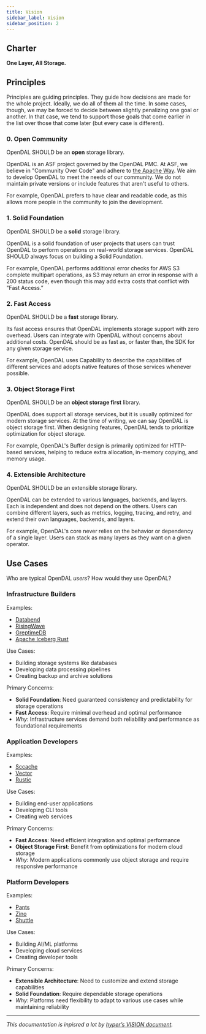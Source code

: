 ```yaml
---
title: Vision
sidebar_label: Vision
sidebar_position: 2
---
```


## Charter

**One Layer, All Storage.**

## Principles

Principles are guiding principles. They guide how decisions are made for the whole project. Ideally, we do all of them all the time. In some cases, though, we may be forced to decide between slightly penalizing one goal or another. In that case, we tend to support those goals that come earlier in the list over those that come later (but every case is different).

### 0. Open Community

OpenDAL SHOULD be an **open** storage library.

OpenDAL is an ASF project governed by the OpenDAL PMC. At ASF, we believe in "Community Over Code" and adhere to [the Apache Way](https://www.apache.org/theapacheway/). We aim to develop OpenDAL to meet the needs of our community. We do not maintain private versions or include features that aren't useful to others.

For example, OpenDAL prefers to have clear and readable code, as this allows more people in the community to join the development.

### 1. Solid Foundation

OpenDAL SHOULD be a **solid** storage library.

OpenDAL is a solid foundation of user projects that users can trust OpenDAL to perform operations on real-world storage services. OpenDAL SHOULD always focus on building a Solid Foundation.

For example, OpenDAL performs additional error checks for AWS S3 complete multipart operations, as S3 may return an error in response with a 200 status code, even though this may add extra costs that conflict with "Fast Access.”

### 2. Fast Access

OpenDAL SHOULD be a **fast** storage library.

Its fast access ensures that OpenDAL implements storage support with zero overhead. Users can integrate with OpenDAL without concerns about additional costs. OpenDAL should be as fast as, or faster than, the SDK for any given storage service.

For example, OpenDAL uses Capability to describe the capabilities of different services and adopts native features of those services whenever possible.

### 3. Object Storage First

OpenDAL SHOULD be an **object storage first** library.

OpenDAL does support all storage services, but it is usually optimized for modern storage services. At the time of writing, we can say OpenDAL is object storage first. When designing features, OpenDAL tends to prioritize optimization for object storage.

For example, OpenDAL's Buffer design is primarily optimized for HTTP-based services, helping to reduce extra allocation, in-memory copying, and memory usage.

### 4. Extensible Architecture

OpenDAL SHOULD be an extensible storage library.

OpenDAL can be extended to various languages, backends, and layers. Each is independent and does not depend on the others. Users can combine different layers, such as metrics, logging, tracing, and retry, and extend their own languages, backends, and layers.

For example, OpenDAL's core never relies on the behavior or dependency of a single layer. Users can stack as many layers as they want on a given operator.

## Use Cases

Who are typical OpenDAL *users*? How would they use OpenDAL?

### Infrastructure Builders

Examples:

- [Databend](https://github.com/databendlabs/databend)
- [RisingWave](https://github.com/risingwavelabs/risingwave)
- [GreptimeDB](https://github.com/GreptimeTeam/greptimedb)
- [Apache Iceberg Rust](https://github.com/apache/iceberg-rust)

Use Cases:

- Building storage systems like databases
- Developing data processing pipelines
- Creating backup and archive solutions

Primary Concerns:

- **Solid Foundation**: Need guaranteed consistency and predictability for storage operations
- **Fast Access**: Require minimal overhead and optimal performance
- *Why*: Infrastructure services demand both reliability and performance as foundational requirements

### Application Developers

Examples:

- [Sccache](https://github.com/mozilla/sccache)
- [Vector](https://github.com/vectordotdev/vector)
- [Rustic](https://github.com/rustic-rs/rustic)

Use Cases:

- Building end-user applications
- Developing CLI tools
- Creating web services

Primary Concerns:

- **Fast Access**: Need efficient integration and optimal performance
- **Object Storage First**: Benefit from optimizations for modern cloud storage
- *Why*: Modern applications commonly use object storage and require responsive performance

### Platform Developers

Examples:

- [Pants](https://github.com/pantsbuild/pants)
- [Zino](https://github.com/zino-rs/zino)
- [Shuttle](https://github.com/shuttle-hq/shuttle)

Use Cases:

- Building AI/ML platforms
- Developing cloud services
- Creating developer tools

Primary Concerns:

- **Extensible Architecture**: Need to customize and extend storage capabilities
- **Solid Foundation**: Require dependable storage operations
- *Why*: Platforms need flexibility to adapt to various use cases while maintaining reliability

---

*This documentation is inpisred a lot by [hyper’s VISION document](https://hyper.rs/contrib/vision/).*
